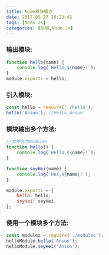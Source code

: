 ```yaml
---
title: Node模块概念
date: 2017-05-27 20:23:42
tags: [Node.Js]
categories: [前端,Node.Js]
---
```

### 输出模块:
```js
function hello(name) {
    console.log(`Hello,${name}!`);
}
module.exports = hello;
```
### 引入模块:
```js
const hello = require('./hello');
hello('Anson'); //Hello,Anson!
```
### 模块输出多个方法:
```js
//文件名为modules
function hello() {
    console.log(`Hello,${name}!`);
}

function seyHei(name) {
    console.log(`Hei,${name}!`);
}

module.exports = {
    hello: hello,
    seyHei: seyHei,
};
```
### 使用一个模块多个方法:
```js
const modules = require('./modules');
helloModule.hello('Anson');
helloModule.seyHei('Anson');
```